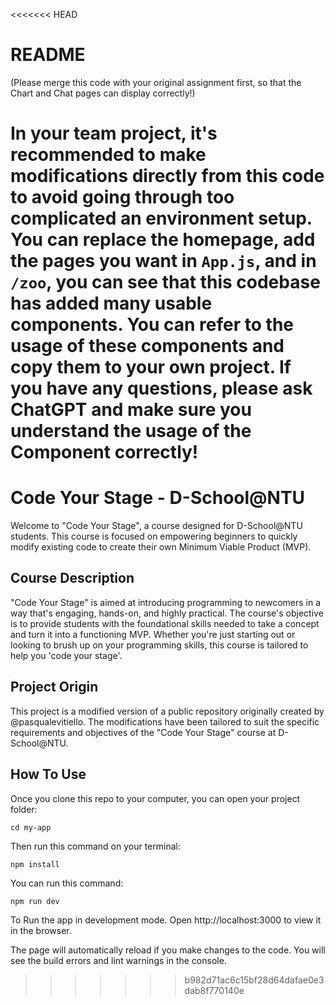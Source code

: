 <<<<<<< HEAD
# README
  
(Please merge this code with your original assignment first, so that the Chart and Chat pages can display correctly!)  
  
In your team project, it's recommended to make modifications directly from this code to avoid going through too complicated an environment setup. You can replace the homepage, add the pages you want in `App.js`, and in `/zoo`, you can see that this codebase has added many usable components. You can refer to the usage of these components and copy them to your own project. If you have any questions, please ask ChatGPT and make sure you understand the usage of the Component correctly!
=======
# Code Your Stage - D-School@NTU
Welcome to "Code Your Stage", a course designed for D-School@NTU students. This course is focused on empowering beginners to quickly modify existing code to create their own Minimum Viable Product (MVP).

## Course Description
"Code Your Stage" is aimed at introducing programming to newcomers in a way that's engaging, hands-on, and highly practical. The course's objective is to provide students with the foundational skills needed to take a concept and turn it into a functioning MVP. Whether you're just starting out or looking to brush up on your programming skills, this course is tailored to help you 'code your stage'.

## Project Origin
This project is a modified version of a public repository originally created by @pasqualevitiello. The modifications have been tailored to suit the specific requirements and objectives of the "Code Your Stage" course at D-School@NTU.

## How To Use
Once you clone this repo to your computer, you can open your project folder:

```
cd my-app
```

Then run this command on your terminal:

```
npm install
```

You can run this command:

```
npm run dev
```

To Run the app in development mode.
Open http://localhost:3000 to view it in the browser.

The page will automatically reload if you make changes to the code.
You will see the build errors and lint warnings in the console.
>>>>>>> b982d71ac6c15bf28d64dafae0e3dab8f770140e

